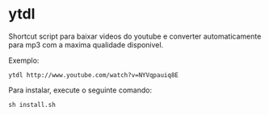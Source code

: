 ytdl
====

Shortcut script para baixar videos do youtube e converter automaticamente para mp3 com a maxima qualidade disponivel.

Exemplo:

`ytdl http://www.youtube.com/watch?v=NYVqpauiq8E`

Para instalar, execute o seguinte comando:

`sh install.sh`
